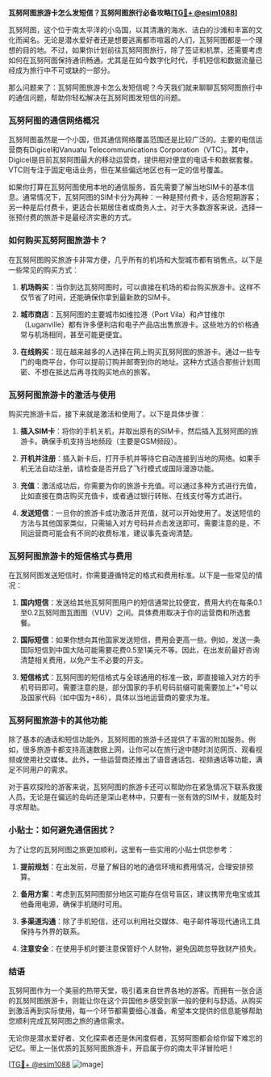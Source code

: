 **瓦努阿图旅游卡怎么发短信？瓦努阿图旅行必备攻略[[TG💪+ @esim1088](https://t.me/s/esim1088)]**

瓦努阿图，这个位于南太平洋的小岛国，以其清澈的海水、洁白的沙滩和丰富的文化而闻名。无论是潜水爱好者还是想要逃离都市喧嚣的人们，瓦努阿图都是一个理想的目的地。不过，如果你计划前往瓦努阿图旅行，除了签证和机票，还需要考虑如何在瓦努阿图保持通讯畅通。尤其是在如今数字化时代，手机短信和数据流量已经成为旅行中不可或缺的一部分。

那么问题来了：瓦努阿图旅游卡怎么发短信呢？今天我们就来聊聊瓦努阿图旅行中的通信问题，帮助你轻松解决在瓦努阿图发短信的问题。

### 瓦努阿图的通信网络概况

瓦努阿图虽然是一个小国，但其通信网络覆盖范围还是比较广泛的。主要的电信运营商有Digicel和Vanuatu Telecommunications Corporation（VTC）。其中，Digicel是目前瓦努阿图最大的移动运营商，提供相对便宜的电话卡和数据套餐。VTC则专注于固定电话业务，但在某些偏远地区也有一定的信号覆盖。

如果你打算在瓦努阿图使用本地的通信服务，首先需要了解当地SIM卡的基本信息。通常情况下，瓦努阿图的SIM卡分为两种：一种是预付费卡，适合短期游客；另一种是后付费卡，更适合长期居住者或商务人士。对于大多数游客来说，选择一张预付费的旅游卡是最经济实惠的方式。

### 如何购买瓦努阿图旅游卡？

在瓦努阿图购买旅游卡非常方便，几乎所有的机场和大型城市都有销售点。以下是一些常见的购买方式：

1. **机场购买**：当你到达瓦努阿图时，可以直接在机场的柜台购买旅游卡。这样不仅节省了时间，还能确保你拿到最新款的SIM卡。
   
2. **城市商店**：瓦努阿图的主要城市如维拉港（Port Vila）和卢甘维尔（Luganville）都有许多便利店和电子产品店出售旅游卡。这些地方的价格通常与机场相同，甚至可能更便宜。

3. **在线购买**：现在越来越多的人选择在网上购买瓦努阿图的旅游卡。通过一些专门的电商平台，你可以提前订购并邮寄到你的地址。这种方式适合那些计划周密、不想在抵达后再寻找购买地点的旅客。

### 瓦努阿图旅游卡的激活与使用

购买完旅游卡后，接下来就是激活和使用了。以下是具体步骤：

1. **插入SIM卡**：将你的手机关机，并取出原有的SIM卡，然后插入瓦努阿图的旅游卡。确保手机支持当地频段（主要是GSM频段）。

2. **开机并注册**：插入新卡后，打开手机并等待它自动连接到当地的网络。如果手机无法自动注册，请检查是否开启了飞行模式或国际漫游功能。

3. **充值**：激活成功后，你需要为你的旅游卡充值。可以通过多种方式进行充值，比如直接在商店购买充值卡，或者通过银行转账、在线支付等方式进行。

4. **发送短信**：一旦你的旅游卡成功激活并充值，就可以开始使用了。发送短信的方法与其他国家类似，只需输入对方号码并点击发送即可。需要注意的是，不同运营商可能会有不同的收费标准，建议事先查询清楚。

### 瓦努阿图旅游卡的短信格式与费用

在瓦努阿图发送短信时，你需要遵循特定的格式和费用标准。以下是一些常见的情况：

1. **国内短信**：发送给其他瓦努阿图用户的短信通常比较便宜，费用大约在每条0.1至0.2瓦努阿图瓦图图（VUV）之间。具体费用取决于你的运营商和所选套餐。

2. **国际短信**：如果你想向其他国家发送短信，费用会更高一些。例如，发送一条国际短信到中国大陆可能需要花费0.5至1美元不等。因此，在出发前最好咨询清楚相关费用，以免产生不必要的开支。

3. **短信格式**：瓦努阿图的短信格式与全球通用的标准一致，即直接输入对方的手机号码即可。需要注意的是，部分国家的手机号码前缀可能需要加上“+”号以及国家代码（如中国为+86），具体以当地运营商的要求为准。

### 瓦努阿图旅游卡的其他功能

除了基本的通话和短信功能外，瓦努阿图的旅游卡还提供了丰富的附加服务。例如，很多旅游卡都支持高速数据上网，让你可以在旅行途中随时浏览网页、观看视频或使用社交媒体。此外，一些运营商还推出了语音通话包、视频通话等功能，满足不同用户的需求。

对于喜欢探险的游客来说，瓦努阿图的旅游卡还可以帮助你在紧急情况下联系救援人员。无论是在偏远的岛屿还是深山老林中，只要有一张有效的SIM卡，就能及时寻求帮助。

### 小贴士：如何避免通信困扰？

为了让您的瓦努阿图之旅更加顺利，这里有一些实用的小贴士供您参考：

1. **提前规划**：在出发前，尽量了解目的地的通信环境和费用情况，合理安排预算。

2. **备用方案**：考虑到瓦努阿图部分地区可能存在信号盲区，建议携带充电宝或其他备用电源，确保手机随时可用。

3. **多渠道沟通**：除了手机短信，还可以利用社交媒体、电子邮件等现代通讯工具保持与外界的联系。

4. **注意安全**：在使用手机时要注意保管好个人财物，避免因疏忽导致财产损失。

### 结语

瓦努阿图作为一个美丽的热带天堂，吸引着来自世界各地的游客。而拥有一张合适的瓦努阿图旅游卡，则能让你在这个异国他乡感受到家一般的便利与舒适。从购买到激活再到实际使用，每一个环节都需要细心准备。希望本文提供的信息能够帮助您顺利完成瓦努阿图之旅的通信需求。

无论你是潜水爱好者、文化探索者还是休闲度假者，瓦努阿图都会给你留下难忘的记忆。带上一张优质的瓦努阿图旅游卡，开启属于你的南太平洋冒险吧！

[[TG💪+ @esim1088](https://t.me/s/esim1088) ![Image](https://i.postimg.cc/4NQfJmqS/Snipaste-2025-05-13-00-14-12.png)]